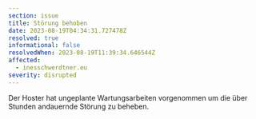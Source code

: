 ```yaml
---
section: issue
title: Störung behoben
date: 2023-08-19T04:34:31.727478Z
resolved: true
informational: false
resolvedWhen: 2023-08-19T11:39:34.646544Z
affected:
  - inesschwerdtner.eu
severity: disrupted
---
```

Der Hoster hat ungeplante Wartungsarbeiten vorgenommen um die über Stunden andauernde Störung zu beheben.

        
